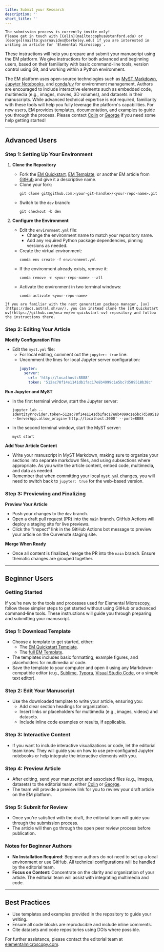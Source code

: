 ```yaml
---
title: Submit your Research
description: ''
short_title: ''
---
```



```{important}
The submission process is currently invite only!
Please get in touch with [Colin](mailto:cophus@stanford.edu) or [George](mailto:gvarnavides@berkeley.edu) if you are interested in writing an article for `Elemental Microscopy`.
```

These instructions will help you prepare and submit your manuscript using the EM platform. 
We give instructions for both advanced and beginning users, based on their familiarity with basic command-line tools, version control using Git, and working within a Python environment. 

The EM platform uses open-source technologies such as [MyST Markdown](https://mystmd.org/), [Jupyter Notebooks](https://jupyter.org/), and [conda](https://docs.conda.io/projects/conda/en/latest/index.html#)/[uv](https://docs.astral.sh/uv/) for environment management. 
Authors are encouraged to include interactive elements such as embedded code, multimedia (e.g., images, movies, 3D volumes), and datasets in their manuscripts. 
While advanced technical expertise is not required, familiarity with these tools will help you fully leverage the platform's capabilities. 
For new users, EM provides templates, documentation, and examples to guide you through the process. 
Please contact [Colin](mailto:cophus@stanford.edu) or [George](mailto:gvarnavides@berkeley.edu) if you need some help getting started!

---

## Advanced Users

### Step 1: Setting Up Your Environment

1. **Clone the Repository**
   - Fork the [EM Quickstart](https://github.com/msa-em/em-quickstart), [EM Template](https://github.com/msa-em/em-template), or another EM article from [GitHub](https://github.com/msa-em) and give it a descriptive name.
   - Clone your fork:  
     ```
     git clone git@github.com:<your-git-handle>/<your-repo-name>.git
     ```
   - Switch to the `dev` branch:  
     ```
     git checkout -b dev
     ```

2. **Configure the Environment**
   - Edit the `environment.yml` file:
     - Change the environment name to match your repository name.
     - Add any required Python package dependencies, pinning versions as needed.
   - Create the virtual environment:  
     ```
     conda env create -f environment.yml
     ```
   - If the environment already exists, remove it:  
     ```
     conda remove -n <your-repo-name> --all
     ```
   - Activate the environment in two terminal windows:  
     ```
     conda activate <your-repo-name>
     ```

```{note}
If you are familiar with the next generation package manager, [uv](https://docs.astral.sh/uv/), you can instead clone the [EM Quickstart uv](https://github.com/msa-em/em-quickstart-uv) repository and follow the instructions there.
```

### Step 2: Editing Your Article

**Modify Configuration Files**
   - Edit the `myst.yml` file:
     - For local editing, comment out the `jupyter: true` line.
     - Uncomment the lines for local Jupyter server configuration:
       ```yaml
       jupyter:
         server:
           url: 'http://localhost:8888'
           token: '512ac78f14e1141db1fac17e8b4099c1e5bc7d589518b38c'
       ```

**Run Jupyter and MyST**
   - In the first terminal window, start the Jupyter server:  
     ```
     jupyter lab --IdentityProvider.token=512ac78f14e1141db1fac17e8b4099c1e5bc7d589518b38c --ServerApp.allow_origin='http://localhost:3000' --port=8888
     ```
   - In the second terminal window, start the MyST server:  
     ```
     myst start
     ```

**Add Your Article Content**
   - Write your manuscript in MyST Markdown, making sure to organize your sections into separate markdown files, and using subsections where appropriate.
   As you write the article content, embed code, multimedia, and data as needed.
   - Remember that when committing your local `myst.yml` changes, you will need to switch back to `jupyter: true` for the web-based version. 

### Step 3: Previewing and Finalizing

**Preview Your Article**
   - Push your changes to the `dev` branch.
   - Open a draft pull request (PR) into the `main` branch.
   GitHub Actions will deploy a staging site for live previews.
   - Click the "Inspect" link in the GitHub Actions bot message to preview your article on the Curvenote staging site.

**Merge When Ready**
   - Once all content is finalized, merge the PR into the `main` branch.
   Ensure thematic changes are grouped together.

---


## Beginner Users

### Getting Started

If you're new to the tools and processes used for Elemental Microscopy, follow these simpler steps to get started without using GitHub or advanced command-line tools. 
These instructions will guide you through preparing and submitting your manuscript.

### Step 1: Download Template
   - Choose a template to get started, either:
     - The [EM Quickstart Template](https://github.com/msa-em/em-quickstart).
     - The [full EM Template](https://github.com/msa-em/em-template).
   - The templates includes basic formatting, example figures, and placeholders for multimedia or code.
   - Save the template to your computer and open it using any Markdown-compatible editor (e.g., [Sublime](https://www.sublimetext.com/), [Typora](https://typora.io/), [Visual Studio Code](https://code.visualstudio.com/), or a simple text editor).

### Step 2: Edit Your Manuscript
   - Use the downloaded template to write your article, ensuring you:
     - Add clear section headings for organization.
     - Insert links or placeholders for multimedia (e.g., images, videos) and datasets.
     - Include inline code examples or results, if applicable.

### Step 3: Interactive Content
   - If you want to include interactive visualizations or code, let the editorial team know.
   They will guide you on how to use pre-configured Jupyter notebooks or help integrate the interactive elements with you.

### Step 4: Preview Article
   - After editing, send your manuscript and associated files (e.g., images, datasets) to the editorial team, either [Colin](mailto:cophus@stanford.edu) or [George](mailto:gvarnavides@berkeley.edu).
   - The team will provide a preview link for you to review your draft article on the EM platform.

### Step 5: Submit for Review
   - Once you're satisfied with the draft, the editorial team will guide you through the submission process.
   - The article will then go through the open peer review process before publication.


### Notes for Beginner Authors

- **No Installation Required**: Beginner authors do not need to set up a local environment or use GitHub.
All technical configurations will be handled by the editorial team.
- **Focus on Content**: Concentrate on the clarity and organization of your article.
The editorial team will assist with integrating multimedia and code.

---

## Best Practices

- Use templates and examples provided in the repository to guide your writing.
- Ensure all code blocks are reproducible and include inline comments.
- Cite datasets and code repositories using DOIs where possible.

For further assistance, please contact the editorial team at [elementalmicroscopy.com](/editors).
